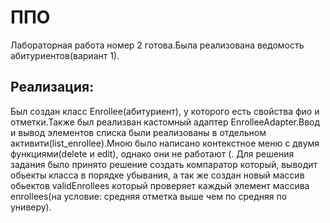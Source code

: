 # ППО
Лабораторная работа номер 2 готова.Была реализована ведомость абитуриентов(вариант 1).
## Реализация:
Был создан класс Enrollee(абитуриент), у которого есть свойства фио и отметки.Также был реализван кастомный адаптер EnrolleeAdapter.Ввод и вывод элементов списка были реализованы в отдельном активити(list_enrollee).Мною было написано контекстное меню с двумя функциями(delete и edit), однако они не работают (.
Для решения задания было принято решение создать компаратор который, выводит обьекты класса в порядке убывания, а так же создан новый массив обьектов validEnrollees который проверяет каждый элемент массива enrollees(на условие: средняя отметка выше чем по средняя по универу).
